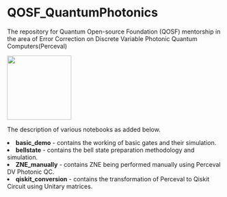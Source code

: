 # QOSF_QuantumPhotonics
The repository for Quantum Open-source Foundation (QOSF) mentorship in the area of Error Correction on Discrete Variable Photonic Quantum Computers(Perceval)

[<img src="https://qbraid-static.s3.amazonaws.com/logos/Launch_on_qBraid_white.png" width="150">](https://account.qbraid.com?gitHubUrl=https://github.com/qBraid/qBraid.git)

The description of various notebooks as added below.

<OI>
  <LI><b>basic_demo</b> - contains the working of basic gates and their simulation.</LI>
  <LI><b>bellstate</b> - contains the bell state preparation methodology and simulation.</LI>
  <LI><b>ZNE_manually</b> - contains ZNE being performed manually using Perceval DV Photonic QC.</LI>
  <LI><b>qiskit_conversion</b> - contains the transformation of Perceval to Qiskit Circuit using Unitary matrices.</LI>
</OL>
